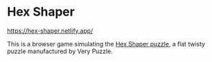 # Hex Shaper

https://hex-shaper.netlify.app/

This is a browser game simulating the [Hex Shaper puzzle](https://verypuzzle.com/index.php?route=product/product&product_id=51), a flat twisty puzzle manufactured by Very Puzzle.
